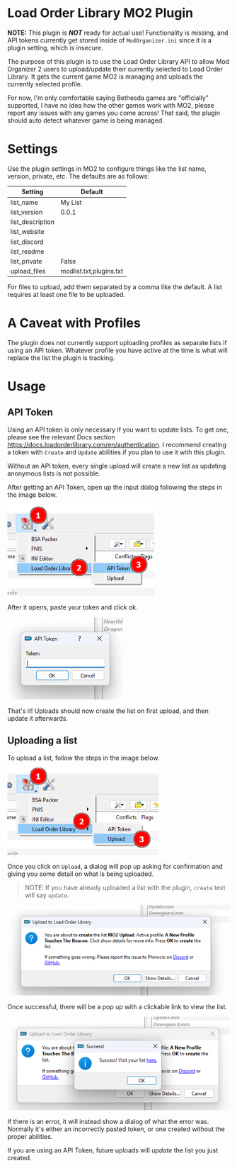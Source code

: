 # Load Order Library MO2 Plugin

**NOTE:** This plugin is **_NOT_** ready for actual use! Functionality is missing, and API tokens currently get stored inside of `ModOrganizer.ini` since it is a plugin setting, which is insecure.

The purpose of this plugin is to use the Load Order Library API to allow Mod Organizer 2 users to upload/update their currently selected to Load Order Library. It gets the current game MO2 is managing and uploads the currently selected profile.

For now, I'm only comfortable saying Bethesda games are "officially" supported, I have no idea how the other games work with MO2, please report any issues with any games you come across! That said, the plugin should auto detect whatever game is being managed.

# Settings

Use the plugin settings in MO2 to configure things like the list name, version, private, etc.
The defaults are as follows:

| Setting          | Default                 |
| ---------------- | ----------------------- |
| list_name        | My List                 |
| list_version     | 0.0.1                   |
| list_description |                         |
| list_website     |                         |
| list_discord     |                         |
| list_readme      |                         |
| list_private     | False                   |
| upload_files     | modlist.txt,plugins.txt |

For files to upload, add them separated by a comma like the default. A list requires at least one file to be uploaded.

# A Caveat with Profiles

The plugin does not currently support uploading profiles as separate lists if using an API token. Whatever profile you have active at the time is what will replace the list the plugin is tracking.

# Usage

## API Token

Using an API token is only necessary if you want to update lists. To get one, please see the relevant Docs section https://docs.loadorderlibrary.com/en/authentication. I recommend creating a token with `Create` and `Update` abilities if you plan to use it with this plugin.

Without an API token, every single upload will create a new list as updating anonymous lists is not possible.

After getting an API Token, open up the input dialog following the steps in the image below.

![Open token input](./docs/images/add_api_token1.png)

After it opens, paste your token and click ok.

![Paste your token](./docs/images/add_api_token2.png)

That's it! Uploads should now create the list on first upload, and then update it afterwards.

## Uploading a list

To upload a list, follow the steps in the image below.

![Upload a list](./docs/images/upload_list1.png)

Once you click on `Upload`, a dialog will pop up asking for confirmation and giving you some detail on what is being uploaded.

> NOTE: If you have already uploaded a list with the plugin, `create` text will say `update`.

![Confirm upload](./docs/images/upload_list2.png)

Once successful, there will be a pop up with a clickable link to view the list.

![Successful upload](./docs/images/upload_list3.png)

If there is an error, it will instead show a dialog of what the error was. Normally it's either an incorrectly pasted token, or one created without the proper abilities.

If you are using an API Token, future uploads will _update_ the list you just created.
